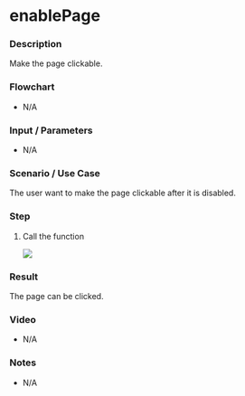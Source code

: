 # enablePage

### Description

Make the page clickable.

### Flowchart

- N/A

### Input / Parameters

- N/A

### Scenario / Use Case

The user want to make the page clickable after it is disabled.

### Step

1. Call the function

    ![](../../../../document/function/App/enablePage/enablePage-step-1.png?raw=true)

### Result

The page can be clicked.

### Video

- N/A
<!--[![Video](http://i.imgur.com/Ot5DWAW.png)](https://youtu.be/StTqXEQ2l-Y?t=35s)-->

### Notes

- N/A